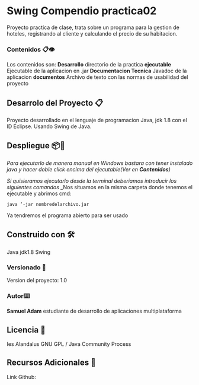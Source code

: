 # Swing Compendio practica02

Proyecto practica de clase, trata sobre un programa para la gestion de hoteles, registrando al cliente y calculando el precio de su habitacion.

### Contenidos 📋👁

Los contenidos son:
 **Desarrollo** directorio de la practica
 **ejecutable** Ejecutable de la aplicacion en .jar
 **Documentacion Tecnica** Javadoc de la aplicacion
 **documentos** Archivo de texto con las normas de usabilidad del proyecto


## Desarrolo del Proyecto 📋

Proyecto desarrollado en el lenguaje de programacion Java, jdk 1.8 con el ID Eclipse.
Usando Swing de Java.

## Despliegue 📦🚀

_Para ejecutarlo de manera manual en Windows bastara con tener instalado java y hacer doble click encima del ejecutable(Ver en **Contenidos**)_

_Si quisieramos ejecutarlo desde la terminal deberiamos introducir los siguientes comandos_
_Nos situamos en la misma carpeta donde tenemos el ejecutable y abrimos cmd:

```
java ‘-jar nombredelarchivo.jar
```

Ya tendremos el programa abierto para ser usado

## Construido con 🛠️

Java jdk1.8 Swing

### Versionado 🔩

Version del proyecto: 1.0

### Autor⌨️

**Samuel Adam** estudiante de desarrollo de aplicaciones multiplataforma

## Licencia 📖

Ies Alandalus GNU GPL / Java Community Process

## Recursos Adicionales 📌

Link Github: 
